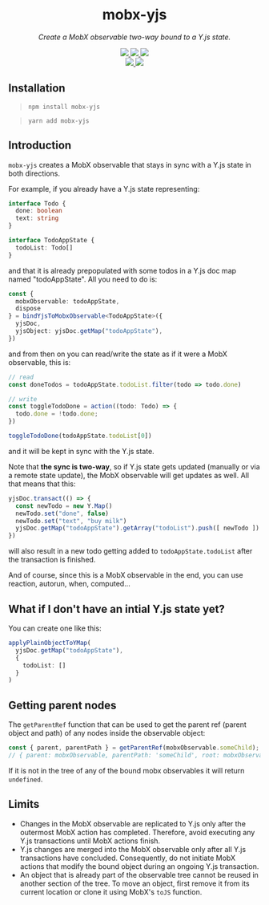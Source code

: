 <p align="center">
  <h1 align="center">mobx-yjs</h1>
</p>
<p align="center">
  <i>Create a MobX observable two-way bound to a Y.js state.</i>
</p>

<p align="center">
  <a aria-label="NPM version" href="https://www.npmjs.com/package/mobx-yjs">
    <img src="https://img.shields.io/npm/v/mobx-yjs.svg?style=for-the-badge&logo=npm&labelColor=333" />
  </a>
  <a aria-label="License" href="./LICENSE">
    <img src="https://img.shields.io/npm/l/mobx-yjs.svg?style=for-the-badge&labelColor=333" />
  </a>
  <a aria-label="Types" href="./packages/lib/tsconfig.json">
    <img src="https://img.shields.io/npm/types/mobx-yjs.svg?style=for-the-badge&logo=typescript&labelColor=333" />
  </a>
  <br />
  <a aria-label="CI" href="https://github.com/xaviergonz/mobx-yjs/actions/workflows/main.yml">
    <img src="https://img.shields.io/github/actions/workflow/status/xaviergonz/mobx-yjs/main.yml?branch=master&label=CI&logo=github&style=for-the-badge&labelColor=333" />
  </a>
  <a aria-label="Codecov" href="https://codecov.io/gh/xaviergonz/mobx-yjs">
    <img src="https://img.shields.io/codecov/c/github/xaviergonz/mobx-yjs?token=6MLRFUBK8V&label=codecov&logo=codecov&style=for-the-badge&labelColor=333" />
  </a>
</p>

## Installation

> `npm install mobx-yjs`

> `yarn add mobx-yjs`

## Introduction

`mobx-yjs` creates a MobX observable that stays in sync with a Y.js state in both directions.

For example, if you already have a Y.js state representing:

```ts
interface Todo {
  done: boolean
  text: string
}

interface TodoAppState {
  todoList: Todo[]
}
```

and that it is already prepopulated with some todos in a Y.js doc map named "todoAppState". All you need to do is:

```ts
const {
  mobxObservable: todoAppState,
  dispose
} = bindYjsToMobxObservable<TodoAppState>({
  yjsDoc,
  yjsObject: yjsDoc.getMap("todoAppState"),
})
```

and from then on you can read/write the state as if it were a MobX observable, this is:

```ts
// read
const doneTodos = todoAppState.todoList.filter(todo => todo.done)

// write
const toggleTodoDone = action((todo: Todo) => {
  todo.done = !todo.done;
})

toggleTodoDone(todoAppState.todoList[0])
```

and it will be kept in sync with the Y.js state.

Note that **the sync is two-way**, so if Y.js state gets updated (manually or via a remote state update), the MobX observable will get updates as well. All that means that this:

```ts
yjsDoc.transact(() => {
  const newTodo = new Y.Map()
  newTodo.set("done", false)
  newTodo.set("text", "buy milk")
  yjsDoc.getMap("todoAppState").getArray("todoList").push([ newTodo ])
})
```

will also result in a new todo getting added to `todoAppState.todoList` after the transaction is finished.

And of course, since this is a MobX observable in the end, you can use reaction, autorun, when, computed...

## What if I don't have an intial Y.js state yet?

You can create one like this:

```ts
applyPlainObjectToYMap(
  yjsDoc.getMap("todoAppState"),
  {
    todoList: []
  }
)
```

## Getting parent nodes

The `getParentRef` function that can be used to get the parent ref (parent object and path) of any nodes inside the observable object:

```ts
const { parent, parentPath } = getParentRef(mobxObservable.someChild);
// { parent: mobxObservable, parentPath: 'someChild', root: mobxObservable }
```

If it is not in the tree of any of the bound mobx observables it will return `undefined`.

## Limits

- Changes in the MobX observable are replicated to Y.js only after the outermost MobX action has completed. Therefore, avoid executing any Y.js transactions until MobX actions finish.
- Y.js changes are merged into the MobX observable only after all Y.js transactions have concluded. Consequently, do not initiate MobX actions that modify the bound object during an ongoing Y.js transaction.
- An object that is already part of the observable tree cannot be reused in another section of the tree. To move an object, first remove it from its current location or clone it using MobX's `toJS` function.

